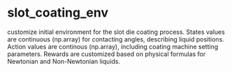 # slot_coating_env

customize initial environment for the slot die coating process. States values are continuous (np.array) for contacting angles, describing liquid positions. Action values are continous (np.array), including coating machine setting parameters. Rewards are customized based on physical formulas for Newtonian and Non-Newtonian liquids.